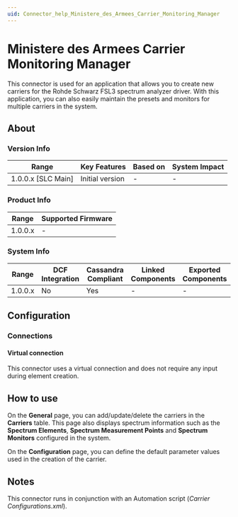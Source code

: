 ```yaml
---
uid: Connector_help_Ministere_des_Armees_Carrier_Monitoring_Manager
---
```


# Ministere des Armees Carrier Monitoring Manager

This connector is used for an application that allows you to create new carriers for the Rohde Schwarz FSL3 spectrum analyzer driver. With this application, you can also easily maintain the presets and monitors for multiple carriers in the system.

## About

### Version Info

| Range                | Key Features     | Based on     | System Impact     |
|----------------------|------------------|--------------|-------------------|
| 1.0.0.x [SLC Main]   | Initial version  | -            | -                 |

### Product Info

| Range     | Supported Firmware     |
|-----------|------------------------|
| 1.0.0.x   | -                      |

### System Info

| Range     | DCF Integration     | Cassandra Compliant     | Linked Components     | Exported Components     |
|-----------|---------------------|-------------------------|-----------------------|-------------------------|
| 1.0.0.x   | No                  | Yes                     | -                     | -                       |

## Configuration

### Connections

#### Virtual connection

This connector uses a virtual connection and does not require any input during element creation.

## How to use

On the **General** page, you can add/update/delete the carriers in the **Carriers** table. This page also displays spectrum information such as the **Spectrum Elements**, **Spectrum Measurement Points** and **Spectrum Monitors** configured in the system.

On the **Configuration** page, you can define the default parameter values used in the creation of the carrier.

## Notes

This connector runs in conjunction with an Automation script (*Carrier Configurations.xml*).
